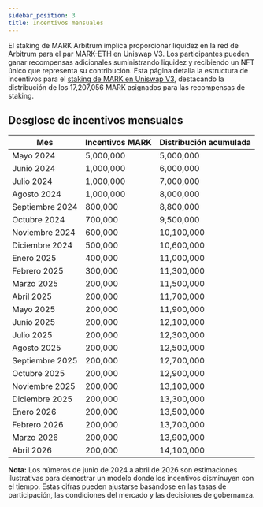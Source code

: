 ```yaml
---
sidebar_position: 3
title: Incentivos mensuales
---
```


El staking de MARK Arbitrum implica proporcionar liquidez en la red de Arbitrum para el par MARK-ETH en Uniswap V3. Los participantes pueden ganar recompensas adicionales suministrando liquidez y recibiendo un NFT único que representa su contribución. Esta página detalla la estructura de incentivos para el [staking de MARK en Uniswap V3](staking-mark-arbitrum.md), destacando la distribución de los 17,207,056 MARK asignados para las recompensas de staking.

## Desglose de incentivos mensuales

| Mes            | Incentivos MARK | Distribución acumulada |
|----------------|-----------------|------------------------|
| Mayo 2024      | 5,000,000       | 5,000,000              |
| Junio 2024     | 1,000,000       | 6,000,000              |
| Julio 2024     | 1,000,000       | 7,000,000              |
| Agosto 2024    | 1,000,000       | 8,000,000              |
| Septiembre 2024| 800,000         | 8,800,000              |
| Octubre 2024   | 700,000         | 9,500,000              |
| Noviembre 2024 | 600,000         | 10,100,000             |
| Diciembre 2024 | 500,000         | 10,600,000             |
| Enero 2025     | 400,000         | 11,000,000             |
| Febrero 2025   | 300,000         | 11,300,000             |
| Marzo 2025     | 200,000         | 11,500,000             |
| Abril 2025     | 200,000         | 11,700,000             |
| Mayo 2025      | 200,000         | 11,900,000             |
| Junio 2025     | 200,000         | 12,100,000             |
| Julio 2025     | 200,000         | 12,300,000             |
| Agosto 2025    | 200,000         | 12,500,000             |
| Septiembre 2025| 200,000         | 12,700,000             |
| Octubre 2025   | 200,000         | 12,900,000             |
| Noviembre 2025 | 200,000         | 13,100,000             |
| Diciembre 2025 | 200,000         | 13,300,000             |
| Enero 2026     | 200,000         | 13,500,000             |
| Febrero 2026   | 200,000         | 13,700,000             |
| Marzo 2026     | 200,000         | 13,900,000             |
| Abril 2026     | 200,000         | 14,100,000             |


**Nota:** Los números de junio de 2024 a abril de 2026 son estimaciones ilustrativas para demostrar un modelo donde los incentivos disminuyen con el tiempo. Estas cifras pueden ajustarse basándose en las tasas de participación, las condiciones del mercado y las decisiones de gobernanza.
